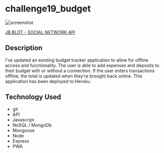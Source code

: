 # challenge19_budget

![screenshot](./img/screenshot.png)

[JB BLOT - SOCIAL NETWORK API](https://github.com/jaaybe/challenge18_SocialNetwork)

## Description
I've updated an existing budget tracker application to allow for offline access and functionality. The user is able to add expenses and deposits to their budget with or without a connection. If the user enters transactions offline, the total is updated when they're brought back online. This application has been deployed to Heroku.

## Technology Used
<ul>
<li>git</li>
<li>API</li>
<li>Javascript</li>
<li>NoSQL / MongoDb</li>
<li>Mongoose</li>
<li>Node</li>
<li>Express</li>
<li>PWA</li>